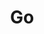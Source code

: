 ---
type: language
cloudinary_convert: false
published: published
slug: go
title: Go
start: January 01, 2000
---